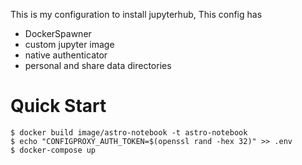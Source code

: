 This is my configuration to install jupyterhub, This config has

-   DockerSpawner
-   custom jupyter image
-   native authenticator
-   personal and share data directories

# Quick Start

```
$ docker build image/astro-notebook -t astro-notebook
$ echo "CONFIGPROXY_AUTH_TOKEN=$(openssl rand -hex 32)" >> .env
$ docker-compose up
```
